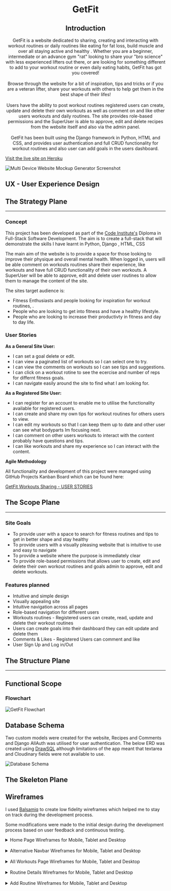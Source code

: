 <h1 align=center>GetFit</h1> 

<h2 align=center>Introduction</h2> 

<p align=center>GetFit is a website dedicated to sharing, creating and interacting with workout routines or daily routines like eating for fat loss, build muscle and over all staying active and healthy . Whether you are a beginner, intermediate or an advance gym "rat" looking to share your "bro science" with less experienced lifters out there, or are looking for something different to add to your workout routine or even daily eating habits, GetFit has got you covered! <br><br>Browse through the website for a bit of inspiration, tips and tricks or if you are a veteran lifter, share your workouts  with others to help get them in the best shape of their lifes!</br><br> Users have the ability to post workout routines registered users can create, update and delete their own workouts as well as comment on and like other users workouts and daily routines. The site provides role-based permissions and the SuperUser is able to approve, edit and delete recipes from the website itself and also via the admin panel.</br><br>GetFit has been built using the Django framework in Python, HTML and CSS, and provides user authentication and full CRUD functionality for workout routines and also user can add goals in the users dashboard.</p>

[Visit the live site on Heroku]()

![Multi Device Website Mockup Generator Screenshot]() 


## UX - User Experience Design

## The Strategy Plane
<hr>

### Concept

This project has been developed as part of the [Code Institute's](https://codeinstitute.net/) Diploma in Full-Stack Software Development. The aim is to create a full-stack that will demonstrate the skills I have learnt in Python, Django , HTML, CSS

The main aim of the website is to provide a space for those looking to improve their physique and overall mental health.  When logged in, users will be able comment on workouts routines share their experience, like workouts and have full CRUD functionality of their own workouts.  A SuperUser will be able to approve, edit and delete user routines to allow them to manage the content of the site.

The sites target audience is:
* Fitness Enthusiasts and people looking for inspiration for workout routines, .
* People who are looking to get into fitness and have a healthy lifestyle.
* People who are looking to increase their productivty in fitness and day to day life.

### User Stories

<strong>As a General Site User:</strong>

* I can set a goal delete or edit.
* I can view a paginated list of workouts so I can select one to try.
* I can view the comments on workouts so I can see tips and suggestions.
* I can click on a workout rotine to see the ecercise and number of reps for differnt fitness goals.
* I can navigate easily around the site to find what I am looking for.


<strong>As a Registered Site User:</strong>

* I can register for an account to enable me to utilise the functionality available for registered users.
* I can create and share my own tips for workout routines for others users to view.
* I can edit my workouts so that I can keep them up to date and other user can see what bodyparts Im focusing next.
* I can comment on other users workouts to interact with the content probably have questions and tips.
* I can like workouts and share my experience  so I can interact with the content.

<strong>Agile Methodology</strong>

All functionality and development of this project were managed using GitHub Projects Kanban Board which can be found here:

[GetFit Workouts Sharing - USER STORIES]()

## The Scope Plane
<hr>

### Site Goals

* To provide user with a space to search for fitness routines and tips to get in better shape and stay healthy 
* To provide users with a visually pleasing website that is intuitive to use and easy to navigate
* To provide a website where the purpose is immediately clear
* To provide role-based permissions that allows user to create, edit and delete their own workout routines and goals admin to approve, edit and delete workouts.

### Features planned

* Intuitive and simple design
* Visually appealing site 
* Intuitive navigation across all pages
* Role-based navigation for different users 
* Workouts routines   - Registered users can create, read, update and delete their workout routines
* Users can create goals into their dashboard they can edit update and delete them 
* Comments & Likes - Registered Users can comment and like 
* User Sign Up and Log in/Out

## The Structure Plane
<hr>

## Functional Scope

### Flowchart

![GetFit Flowchart]()


## Database Schema

Two custom models were created for the website, Recipes and Comments and Django AllAuth was utilised for user authentication.  The below ERD was created using [DrawSQL](https://drawsql.app/home) although limitations of the app meant that textarea and Cloudinary fields were not available to use.

![Database Schema]()


## The Skeleton Plane

## Wireframes 

I used [Balsamiq](https://balsamiq.cloud/) to create low fidelity wireframes which helped me to stay on track during the development process.

Some modifications were made to the initial design during the development process based on user feedback and continuous testing.

<details>
<summary>Home Page Wireframes for Mobile, Tablet and Desktop</summary>
<br>

![Homepage Wireframes]()
</details>

<br>

<details>
<summary>Alternative Navbar Wireframes for Mobile, Tablet and Desktop</summary>
<br>

![Navbar Wireframes]()
</details>

<br>

<details>
<summary>All Workouts Page Wireframes for Mobile, Tablet and Desktop</summary>
<br>

![All routine Wireframes]())
</details>

<br>

<details>
<summary>Routine Details Wireframes for Mobile, Tablet and Desktop</summary>
<br>

![Routine Detail Wireframes]()
</details>

<br>

<details>
<summary>Add Routine Wireframes for Mobile, Tablet and Desktop</summary>
<br>

![Add Routine Wireframes]()
    
</details>

<br>